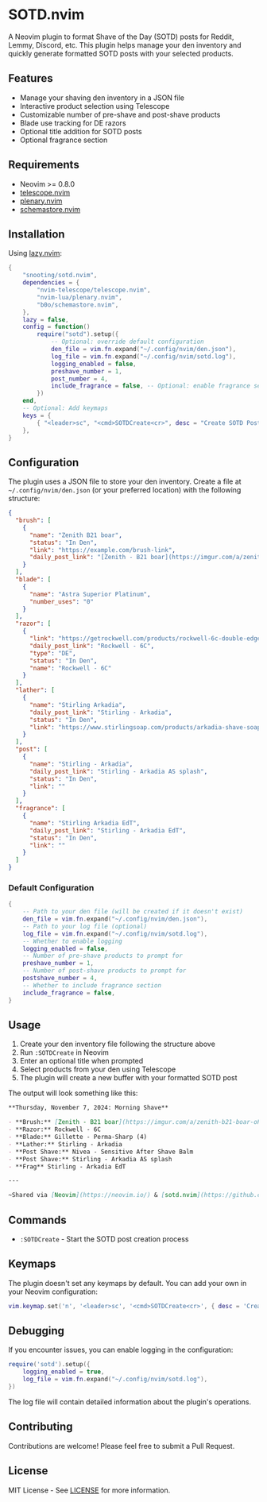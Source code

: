 # SOTD.nvim

A Neovim plugin to format Shave of the Day (SOTD) posts for Reddit, Lemmy, Discord, etc. This plugin helps manage your den inventory and quickly generate formatted SOTD posts with your selected products.

## Features

- Manage your shaving den inventory in a JSON file
- Interactive product selection using Telescope
- Customizable number of pre-shave and post-shave products
- Blade use tracking for DE razors
- Optional title addition for SOTD posts
- Optional fragrance section

## Requirements

- Neovim >= 0.8.0
- [telescope.nvim](https://github.com/nvim-telescope/telescope.nvim)
- [plenary.nvim](https://github.com/nvim-lua/plenary.nvim)
- [schemastore.nvim](https://github.com/b0o/schemastore.nvim)

## Installation

Using [lazy.nvim](https://github.com/folke/lazy.nvim):

```lua
{
    "snooting/sotd.nvim",
    dependencies = {
        "nvim-telescope/telescope.nvim",
        "nvim-lua/plenary.nvim",
        "b0o/schemastore.nvim",
    },
    lazy = false,
    config = function()
        require("sotd").setup({
            -- Optional: override default configuration
            den_file = vim.fn.expand("~/.config/nvim/den.json"),
            log_file = vim.fn.expand("~/.config/nvim/sotd.log"),
            logging_enabled = false,
            preshave_number = 1,
            post_number = 4,
            include_fragrance = false, -- Optional: enable fragrance section
        })
    end,
    -- Optional: Add keymaps
    keys = {
        { "<leader>sc", "<cmd>SOTDCreate<cr>", desc = "Create SOTD Post" },
    },
}
```

## Configuration

The plugin uses a JSON file to store your den inventory. Create a file at `~/.config/nvim/den.json` (or your preferred location) with the following structure:

```json
{
  "brush": [
    {
      "name": "Zenith B21 boar",
      "status": "In Den",
      "link": "https://example.com/brush-link",
      "daily_post_link": "[Zenith - B21 boar](https://imgur.com/a/zenith-b21-boar-oP0sLsA)"
    }
  ],
  "blade": [
    {
      "name": "Astra Superior Platinum",
      "number_uses": "0"
    }
  ],
  "razor": [
    {
      "link": "https://getrockwell.com/products/rockwell-6c-double-edge-safety-razor",
      "daily_post_link": "Rockwell - 6C",
      "type": "DE",
      "status": "In Den",
      "name": "Rockwell - 6C"
    }
  ],
  "lather": [
    {
      "name": "Stirling Arkadia",
      "daily_post_link": "Stirling - Arkadia",
      "status": "In Den",
      "link": "https://www.stirlingsoap.com/products/arkadia-shave-soap"
    }
  ],
  "post": [
    {
      "name": "Stirling - Arkadia",
      "daily_post_link": "Stirling - Arkadia AS splash",
      "status": "In Den",
      "link": ""
    }
  ],
  "fragrance": [
    {
      "name": "Stirling Arkadia EdT",
      "daily_post_link": "Stirling - Arkadia EdT",
      "status": "In Den",
      "link": ""
    }
  ]
}
```

### Default Configuration

```lua
{
    -- Path to your den file (will be created if it doesn't exist)
    den_file = vim.fn.expand("~/.config/nvim/den.json"),
    -- Path to your log file (optional)
    log_file = vim.fn.expand("~/.config/nvim/sotd.log"),
    -- Whether to enable logging
    logging_enabled = false,
    -- Number of pre-shave products to prompt for
    preshave_number = 1,
    -- Number of post-shave products to prompt for
    postshave_number = 4,
    -- Whether to include fragrance section
    include_fragrance = false,
}
```

## Usage

1. Create your den inventory file following the structure above
2. Run `:SOTDCreate` in Neovim
3. Enter an optional title when prompted
4. Select products from your den using Telescope
5. The plugin will create a new buffer with your formatted SOTD post

The output will look something like this:

```markdown
**Thursday, November 7, 2024: Morning Shave**

- **Brush:** [Zenith - B21 boar](https://imgur.com/a/zenith-b21-boar-oP0sLsA)
- **Razor:** Rockwell - 6C
- **Blade:** Gillette - Perma-Sharp (4)
- **Lather:** Stirling - Arkadia
- **Post Shave:** Nivea - Sensitive After Shave Balm
- **Post Shave:** Stirling - Arkadia AS splash
- **Frag** Stirling - Arkadia EdT

---

~Shared via [Neovim](https://neovim.io/) & [sotd.nvim](https://github.com/snooting/sotd.nvim)~
```

## Commands

- `:SOTDCreate` - Start the SOTD post creation process

## Keymaps

The plugin doesn't set any keymaps by default. You can add your own in your Neovim configuration:

```lua
vim.keymap.set('n', '<leader>sc', '<cmd>SOTDCreate<cr>', { desc = 'Create SOTD Post' })
```

## Debugging

If you encounter issues, you can enable logging in the configuration:

```lua
require('sotd').setup({
    logging_enabled = true,
    log_file = vim.fn.expand("~/.config/nvim/sotd.log"),
})
```

The log file will contain detailed information about the plugin's operations.

## Contributing

Contributions are welcome! Please feel free to submit a Pull Request.

## License

MIT License - See [LICENSE](LICENSE) for more information.
